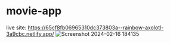 # movie-app

live site: https://65cf8fb06965310dc373803a--rainbow-axolotl-3a9cbc.netlify.app/
![Screenshot 2024-02-16 184135](https://github.com/EssamKonafa/movie-app/assets/128749610/b869280e-208e-4053-a0e4-96f288fc5db5)
